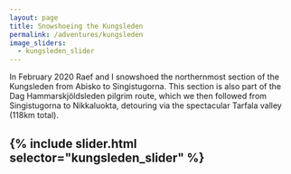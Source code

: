 ```yaml
---
layout: page
title: Snowshoeing the Kungsleden
permalink: /adventures/kungsleden
image_sliders:
  - kungsleden_slider
---
```

In February 2020 Raef and I snowshoed the northernmost section of the Kungsleden from Abisko to Singistugorna. This section is also part of the Dag Hammarskjöldsleden pilgrim route, which we then followed from Singistugorna to Nikkaluokta, detouring via the spectacular Tarfala valley (118km total).

{% include slider.html selector="kungsleden_slider" %}
---

